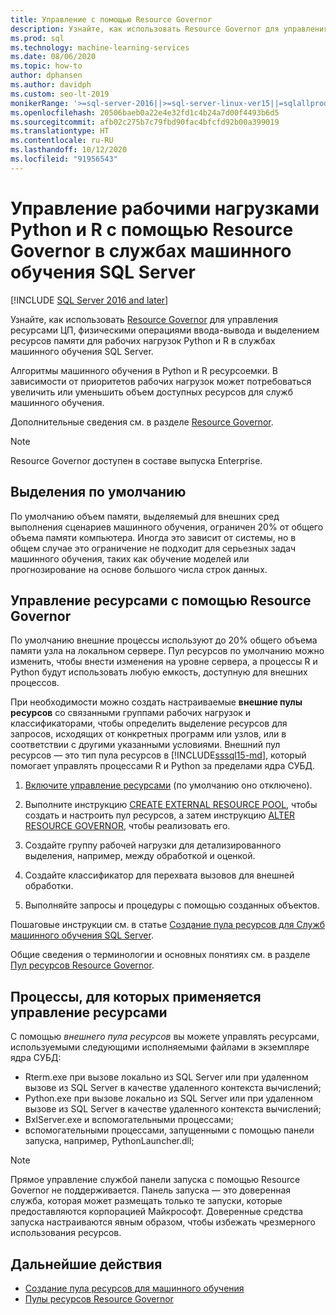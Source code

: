```yaml
---
title: Управление с помощью Resource Governor
description: Узнайте, как использовать Resource Governor для управления ресурсами ЦП, физическими операциями ввода-вывода и выделением ресурсов памяти для рабочих нагрузок Python и R в службах машинного обучения SQL Server.
ms.prod: sql
ms.technology: machine-learning-services
ms.date: 08/06/2020
ms.topic: how-to
author: dphansen
ms.author: davidph
ms.custom: seo-lt-2019
monikerRange: '>=sql-server-2016||>=sql-server-linux-ver15||=sqlallproducts-allversions'
ms.openlocfilehash: 20506baeb0a22e4e32fd1c4b24a7d00f4493b6d5
ms.sourcegitcommit: afb02c275b7c79fbd90fac4bfcfd92b00a399019
ms.translationtype: HT
ms.contentlocale: ru-RU
ms.lasthandoff: 10/12/2020
ms.locfileid: "91956543"
---
```

# <a name="manage-python-and-r-workloads-with-resource-governor-in-sql-server-machine-learning-services"></a>Управление рабочими нагрузками Python и R с помощью Resource Governor в службах машинного обучения SQL Server
[!INCLUDE [SQL Server 2016 and later](../../includes/applies-to-version/sqlserver2016.md)]

Узнайте, как использовать [Resource Governor](../../relational-databases/resource-governor/resource-governor.md) для управления ресурсами ЦП, физическими операциями ввода-вывода и выделением ресурсов памяти для рабочих нагрузок Python и R в службах машинного обучения SQL Server.

Алгоритмы машинного обучения в Python и R ресурсоемки. В зависимости от приоритетов рабочих нагрузок может потребоваться увеличить или уменьшить объем доступных ресурсов для служб машинного обучения.

Дополнительные сведения см. в разделе [Resource Governor](../../relational-databases/resource-governor/resource-governor.md).

> [!NOTE] 
> Resource Governor доступен в составе выпуска Enterprise.

## <a name="default-allocations"></a>Выделения по умолчанию

По умолчанию объем памяти, выделяемый для внешних сред выполнения сценариев машинного обучения, ограничен 20% от общего объема памяти компьютера. Иногда это зависит от системы, но в общем случае это ограничение не подходит для серьезных задач машинного обучения, таких как обучение моделей или прогнозирование на основе большого числа строк данных. 

## <a name="manage-resources-with-resource-governor"></a>Управление ресурсами с помощью Resource Governor
 
По умолчанию внешние процессы используют до 20% общего объема памяти узла на локальном сервере. Пул ресурсов по умолчанию можно изменить, чтобы внести изменения на уровне сервера, а процессы R и Python будут использовать любую емкость, доступную для внешних процессов.

При необходимости можно создать настраиваемые **внешние пулы ресурсов** со связанными группами рабочих нагрузок и классификаторами, чтобы определить выделение ресурсов для запросов, исходящих от конкретных программ или узлов, или в соответствии с другими указанными условиями. Внешний пул ресурсов — это тип пула ресурсов в [!INCLUDE[sssql15-md](../../includes/sssql15-md.md)], который помогает управлять процессами R и Python за пределами ядра СУБД.

1. [Включите управление ресурсами](../../relational-databases/resource-governor/enable-resource-governor.md) (по умолчанию оно отключено).

2. Выполните инструкцию [CREATE EXTERNAL RESOURCE POOL](../../t-sql/statements/create-external-resource-pool-transact-sql.md), чтобы создать и настроить пул ресурсов, а затем инструкцию [ALTER RESOURCE GOVERNOR](../../t-sql/statements/alter-resource-governor-transact-sql.md), чтобы реализовать его.

3. Создайте группу рабочей нагрузки для детализированного выделения, например, между обработкой и оценкой.

4. Создайте классификатор для перехвата вызовов для внешней обработки.

5. Выполняйте запросы и процедуры с помощью созданных объектов.

Пошаговые инструкции см. в статье [Создание пула ресурсов для Служб машинного обучения SQL Server](create-external-resource-pool.md).

Общие сведения о терминологии и основных понятиях см. в разделе [Пул ресурсов Resource Governor](../../relational-databases/resource-governor/resource-governor-resource-pool.md).

## <a name="processes-under-resource-governance"></a>Процессы, для которых применяется управление ресурсами
  
 С помощью *внешнего пула ресурсов* вы можете управлять ресурсами, используемыми следующими исполняемыми файлами в экземпляре ядра СУБД:

+ Rterm.exe при вызове локально из SQL Server или при удаленном вызове из SQL Server в качестве удаленного контекста вычислений;
+ Python.exe при вызове локально из SQL Server или при удаленном вызове из SQL Server в качестве удаленного контекста вычислений;
+ BxlServer.exe и вспомогательными процессами;
+ вспомогательными процессами, запущенными с помощью панели запуска, например, PythonLauncher.dll;
  
> [!NOTE]
> Прямое управление службой панели запуска с помощью Resource Governor не поддерживается. Панель запуска — это доверенная служба, которая может размещать только те запуски, которые предоставляются корпорацией Майкрософт. Доверенные средства запуска настраиваются явным образом, чтобы избежать чрезмерного использования ресурсов.
  
## <a name="next-steps"></a>Дальнейшие действия

+ [Создание пула ресурсов для машинного обучения](create-external-resource-pool.md)
+ [Пулы ресурсов Resource Governor](../../relational-databases/resource-governor/resource-governor-resource-pool.md)